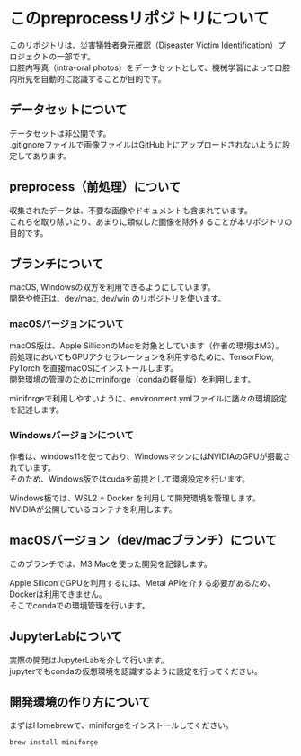 # このpreprocessリポジトリについて

このリポジトリは、災害犠牲者身元確認（Diseaster Victim Identification）プロジェクトの一部です。  
口腔内写真（intra-oral photos）をデータセットとして、機械学習によって口腔内所見を自動的に認識することが目的です。

## データセットについて

データセットは非公開です。  
.gitignoreファイルで画像ファイルはGitHub上にアップロードされないように設定してあります。

## preprocess（前処理）について

収集されたデータは、不要な画像やドキュメントも含まれています。  
これらを取り除いたり、あまりに類似した画像を除外することが本リポジトリの目的です。

## ブランチについて

macOS, Windowsの双方を利用できるようにしています。  
開発や修正は、dev/mac, dev/win のリポジトリを使います。  

### macOSバージョンについて

macOS版は、Apple SilliconのMacを対象としています（作者の環境はM3）。  
前処理においてもGPUアクセラレーションを利用するために、TensorFlow, PyTorch を直接macOSにインストールします。  
開発環境の管理のためにminiforge（condaの軽量版）を利用します。

miniforgeで利用しやすいように、environment.ymlファイルに諸々の環境設定を記述します。

### Windowsバージョンについて

作者は、windows11を使っており、WindowsマシンにはNVIDIAのGPUが搭載されています。  
そのため、Windows版ではcudaを前提として環境設定を行います。

Windows板では、WSL2 + Docker を利用して開発環境を管理します。  
NVIDIAが公開しているコンテナを利用します。

## macOSバージョン（dev/macブランチ）について

このブランチでは、M3 Macを使った開発を記録します。

Apple SiliconでGPUを利用するには、Metal APIを介する必要があるため、Dockerは利用できません。  
そこでcondaでの環境管理を行います。

## JupyterLabについて

実際の開発はJupyterLabを介して行います。  
jupyterでもcondaの仮想環境を認識するように設定を行ってください。

## 開発環境の作り方について

まずはHomebrewで、miniforgeをインストールしてください。

```bash
brew install miniforge

